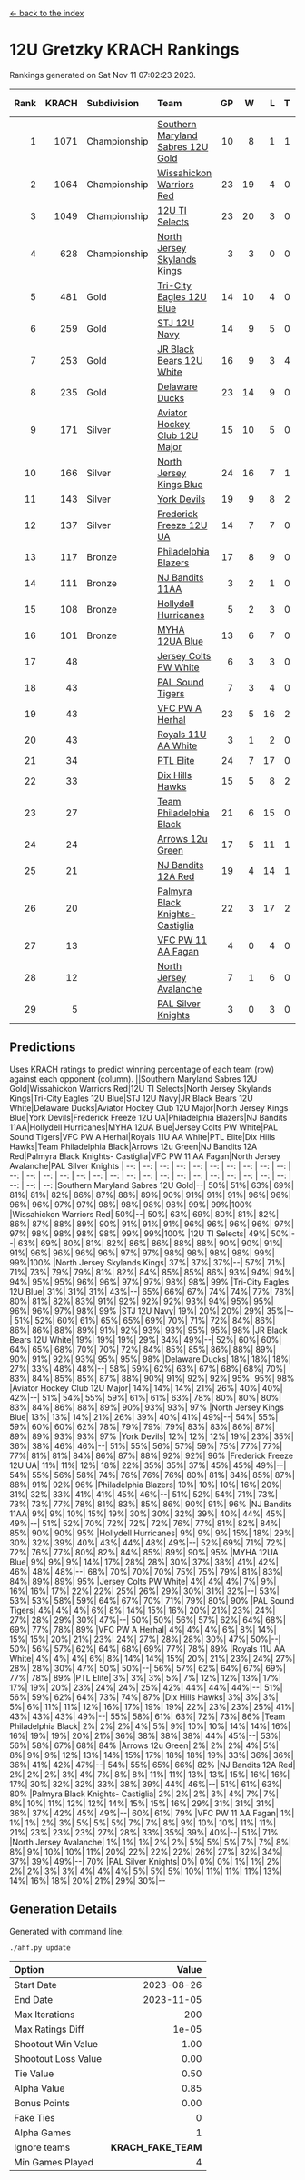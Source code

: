 [<- back to the index](readme.md)
# 12U Gretzky KRACH Rankings
Rankings generated on Sat Nov 11 07:02:23 2023.

Rank|KRACH|Subdivision|Team|GP|W|L|T|OTW|OTL|SoS|Exp Wins|Win Diff
---:|---:|:---|:---|---:|---:|---:|---:|---:|---:|---:|---:|---:
1|1071|Championship|[Southern Maryland Sabres 12U Gold](https://gamesheetstats.com/seasons/3659/teams/140463/schedule)|10|8|1|1|0|0|265|9.3|-0.0
2|1064|Championship|[Wissahickon Warriors Red](https://gamesheetstats.com/seasons/3659/teams/140468/schedule)|23|19|4|0|2|0|296|19.8|-0.0
3|1049|Championship|[12U TI Selects](https://gamesheetstats.com/seasons/3659/teams/140450/schedule)|23|20|3|0|0|1|202|20.9|0.0
4|628|Championship|[North Jersey Skylands Kings](https://gamesheetstats.com/seasons/3659/teams/140784/schedule)|3|3|0|0|0|0|25|3.9|0.0
5|481|Gold|[Tri-City Eagles 12U Blue](https://gamesheetstats.com/seasons/3659/teams/140466/schedule)|14|10|4|0|0|0|301|10.8|-0.0
6|259|Gold|[STJ 12U Navy](https://gamesheetstats.com/seasons/3659/teams/140464/schedule)|14|9|5|0|1|0|286|9.8|-0.0
7|253|Gold|[JR Black Bears 12U White](https://gamesheetstats.com/seasons/3659/teams/140456/schedule)|16|9|3|4|0|1|250|11.8|-0.0
8|235|Gold|[Delaware Ducks](https://gamesheetstats.com/seasons/3659/teams/140453/schedule)|23|14|9|0|0|0|315|14.8|-0.0
9|171|Silver|[Aviator Hockey Club 12U Major](https://gamesheetstats.com/seasons/3659/teams/140452/schedule)|15|10|5|0|1|0|194|10.9|0.0
10|166|Silver|[North Jersey Kings Blue](https://gamesheetstats.com/seasons/3659/teams/140459/schedule)|24|16|7|1|1|0|169|17.4|0.0
11|143|Silver|[York Devils](https://gamesheetstats.com/seasons/3659/teams/140469/schedule)|19|9|8|2|1|0|378|10.8|-0.0
12|137|Silver|[Frederick Freeze 12U UA](https://gamesheetstats.com/seasons/3659/teams/140455/schedule)|14|7|7|0|0|0|299|7.8|-0.0
13|117|Bronze|[Philadelphia Blazers](https://gamesheetstats.com/seasons/3659/teams/140461/schedule)|17|8|9|0|1|0|341|8.9|0.0
14|111|Bronze|[NJ Bandits 11AA](https://gamesheetstats.com/seasons/3659/teams/140782/schedule)|3|2|1|0|0|0|61|2.9|0.0
15|108|Bronze|[Hollydell Hurricanes](https://gamesheetstats.com/seasons/3659/teams/140777/schedule)|5|2|3|0|0|1|410|2.8|-0.0
16|101|Bronze|[MYHA 12UA Blue](https://gamesheetstats.com/seasons/3659/teams/140457/schedule)|13|6|7|0|0|1|302|6.9|0.0
17|48||[Jersey Colts PW White](https://gamesheetstats.com/seasons/3659/teams/140778/schedule)|6|3|3|0|0|0|64|3.9|0.0
18|43||[PAL Sound Tigers](https://gamesheetstats.com/seasons/3659/teams/140515/schedule)|7|3|4|0|0|1|79|3.9|0.0
19|43||[VFC PW A Herhal](https://gamesheetstats.com/seasons/3659/teams/140467/schedule)|23|5|16|2|0|1|279|6.8|-0.0
20|43||[Royals 11U AA White](https://gamesheetstats.com/seasons/3659/teams/140787/schedule)|3|1|2|0|1|0|290|1.9|0.0
21|34||[PTL Elite](https://gamesheetstats.com/seasons/3659/teams/140462/schedule)|24|7|17|0|1|2|263|7.9|0.0
22|33||[Dix Hills Hawks](https://gamesheetstats.com/seasons/3659/teams/140454/schedule)|15|5|8|2|0|0|86|6.9|0.0
23|27||[Team Philadelphia Black](https://gamesheetstats.com/seasons/3659/teams/140465/schedule)|21|6|15|0|0|0|107|6.9|0.0
24|24||[Arrows 12u Green](https://gamesheetstats.com/seasons/3659/teams/140451/schedule)|17|5|11|1|2|0|159|6.4|0.0
25|21||[NJ Bandits 12A Red](https://gamesheetstats.com/seasons/3659/teams/140458/schedule)|19|4|14|1|0|2|262|5.4|0.0
26|20||[Palmyra Black Knights- Castiglia](https://gamesheetstats.com/seasons/3659/teams/140460/schedule)|22|3|17|2|0|0|311|4.9|0.0
27|13||[VFC PW 11 AA Fagan](https://gamesheetstats.com/seasons/3659/teams/140789/schedule)|4|0|4|0|0|1|295|0.9|0.0
28|12||[North Jersey Avalanche](https://gamesheetstats.com/seasons/3659/teams/140783/schedule)|7|1|6|0|0|0|93|1.9|0.0
29|5||[PAL Silver Knights](https://gamesheetstats.com/seasons/3659/teams/140514/schedule)|3|0|3|0|0|0|23|0.9|0.0

## Predictions
Uses KRACH ratings to predict winning percentage of each team (row) against each opponent (column).
||Southern Maryland Sabres 12U Gold|Wissahickon Warriors Red|12U TI Selects|North Jersey Skylands Kings|Tri-City Eagles 12U Blue|STJ 12U Navy|JR Black Bears 12U White|Delaware Ducks|Aviator Hockey Club 12U Major|North Jersey Kings Blue|York Devils|Frederick Freeze 12U UA|Philadelphia Blazers|NJ Bandits 11AA|Hollydell Hurricanes|MYHA 12UA Blue|Jersey Colts PW White|PAL Sound Tigers|VFC PW A Herhal|Royals 11U AA White|PTL Elite|Dix Hills Hawks|Team Philadelphia Black|Arrows 12u Green|NJ Bandits 12A Red|Palmyra Black Knights- Castiglia|VFC PW 11 AA Fagan|North Jersey Avalanche|PAL Silver Knights
| --: | --: | --: | --: | --: | --: | --: | --: | --: | --: | --: | --: | --: | --: | --: | --: | --: | --: | --: | --: | --: | --: | --: | --: | --: | --: | --: | --: | --: | --: 
|Southern Maryland Sabres 12U Gold|--| 50%| 51%| 63%| 69%| 81%| 81%| 82%| 86%| 87%| 88%| 89%| 90%| 91%| 91%| 91%| 96%| 96%| 96%| 96%| 97%| 97%| 98%| 98%| 98%| 98%| 99%| 99%|100%
|Wissahickon Warriors Red| 50%|--| 50%| 63%| 69%| 80%| 81%| 82%| 86%| 87%| 88%| 89%| 90%| 91%| 91%| 91%| 96%| 96%| 96%| 96%| 97%| 97%| 98%| 98%| 98%| 98%| 99%| 99%|100%
|12U TI Selects| 49%| 50%|--| 63%| 69%| 80%| 81%| 82%| 86%| 86%| 88%| 88%| 90%| 90%| 91%| 91%| 96%| 96%| 96%| 96%| 97%| 97%| 98%| 98%| 98%| 98%| 99%| 99%|100%
|North Jersey Skylands Kings| 37%| 37%| 37%|--| 57%| 71%| 71%| 73%| 79%| 79%| 81%| 82%| 84%| 85%| 85%| 86%| 93%| 94%| 94%| 94%| 95%| 95%| 96%| 96%| 97%| 97%| 98%| 98%| 99%
|Tri-City Eagles 12U Blue| 31%| 31%| 31%| 43%|--| 65%| 66%| 67%| 74%| 74%| 77%| 78%| 80%| 81%| 82%| 83%| 91%| 92%| 92%| 92%| 93%| 94%| 95%| 95%| 96%| 96%| 97%| 98%| 99%
|STJ 12U Navy| 19%| 20%| 20%| 29%| 35%|--| 51%| 52%| 60%| 61%| 65%| 65%| 69%| 70%| 71%| 72%| 84%| 86%| 86%| 86%| 88%| 89%| 91%| 92%| 93%| 93%| 95%| 95%| 98%
|JR Black Bears 12U White| 19%| 19%| 19%| 29%| 34%| 49%|--| 52%| 60%| 60%| 64%| 65%| 68%| 70%| 70%| 72%| 84%| 85%| 85%| 86%| 88%| 89%| 90%| 91%| 92%| 93%| 95%| 95%| 98%
|Delaware Ducks| 18%| 18%| 18%| 27%| 33%| 48%| 48%|--| 58%| 59%| 62%| 63%| 67%| 68%| 68%| 70%| 83%| 84%| 85%| 85%| 87%| 88%| 90%| 91%| 92%| 92%| 95%| 95%| 98%
|Aviator Hockey Club 12U Major| 14%| 14%| 14%| 21%| 26%| 40%| 40%| 42%|--| 51%| 54%| 55%| 59%| 61%| 61%| 63%| 78%| 80%| 80%| 80%| 83%| 84%| 86%| 88%| 89%| 90%| 93%| 93%| 97%
|North Jersey Kings Blue| 13%| 13%| 14%| 21%| 26%| 39%| 40%| 41%| 49%|--| 54%| 55%| 59%| 60%| 60%| 62%| 78%| 79%| 79%| 79%| 83%| 83%| 86%| 87%| 89%| 89%| 93%| 93%| 97%
|York Devils| 12%| 12%| 12%| 19%| 23%| 35%| 36%| 38%| 46%| 46%|--| 51%| 55%| 56%| 57%| 59%| 75%| 77%| 77%| 77%| 81%| 81%| 84%| 86%| 87%| 88%| 92%| 92%| 96%
|Frederick Freeze 12U UA| 11%| 11%| 12%| 18%| 22%| 35%| 35%| 37%| 45%| 45%| 49%|--| 54%| 55%| 56%| 58%| 74%| 76%| 76%| 76%| 80%| 81%| 84%| 85%| 87%| 88%| 91%| 92%| 96%
|Philadelphia Blazers| 10%| 10%| 10%| 16%| 20%| 31%| 32%| 33%| 41%| 41%| 45%| 46%|--| 51%| 52%| 54%| 71%| 73%| 73%| 73%| 77%| 78%| 81%| 83%| 85%| 86%| 90%| 91%| 96%
|NJ Bandits 11AA|  9%|  9%| 10%| 15%| 19%| 30%| 30%| 32%| 39%| 40%| 44%| 45%| 49%|--| 51%| 52%| 70%| 72%| 72%| 72%| 76%| 77%| 81%| 82%| 84%| 85%| 90%| 90%| 95%
|Hollydell Hurricanes|  9%|  9%|  9%| 15%| 18%| 29%| 30%| 32%| 39%| 40%| 43%| 44%| 48%| 49%|--| 52%| 69%| 71%| 72%| 72%| 76%| 77%| 80%| 82%| 84%| 85%| 89%| 90%| 95%
|MYHA 12UA Blue|  9%|  9%|  9%| 14%| 17%| 28%| 28%| 30%| 37%| 38%| 41%| 42%| 46%| 48%| 48%|--| 68%| 70%| 70%| 70%| 75%| 75%| 79%| 81%| 83%| 84%| 89%| 89%| 95%
|Jersey Colts PW White|  4%|  4%|  4%|  7%|  9%| 16%| 16%| 17%| 22%| 22%| 25%| 26%| 29%| 30%| 31%| 32%|--| 53%| 53%| 53%| 58%| 59%| 64%| 67%| 70%| 71%| 79%| 80%| 90%
|PAL Sound Tigers|  4%|  4%|  4%|  6%|  8%| 14%| 15%| 16%| 20%| 21%| 23%| 24%| 27%| 28%| 29%| 30%| 47%|--| 50%| 50%| 56%| 57%| 62%| 64%| 68%| 69%| 77%| 78%| 89%
|VFC PW A Herhal|  4%|  4%|  4%|  6%|  8%| 14%| 15%| 15%| 20%| 21%| 23%| 24%| 27%| 28%| 28%| 30%| 47%| 50%|--| 50%| 56%| 57%| 62%| 64%| 68%| 69%| 77%| 78%| 89%
|Royals 11U AA White|  4%|  4%|  4%|  6%|  8%| 14%| 14%| 15%| 20%| 21%| 23%| 24%| 27%| 28%| 28%| 30%| 47%| 50%| 50%|--| 56%| 57%| 62%| 64%| 67%| 69%| 77%| 78%| 89%
|PTL Elite|  3%|  3%|  3%|  5%|  7%| 12%| 12%| 13%| 17%| 17%| 19%| 20%| 23%| 24%| 24%| 25%| 42%| 44%| 44%| 44%|--| 51%| 56%| 59%| 62%| 64%| 73%| 74%| 87%
|Dix Hills Hawks|  3%|  3%|  3%|  5%|  6%| 11%| 11%| 12%| 16%| 17%| 19%| 19%| 22%| 23%| 23%| 25%| 41%| 43%| 43%| 43%| 49%|--| 55%| 58%| 61%| 63%| 72%| 73%| 86%
|Team Philadelphia Black|  2%|  2%|  2%|  4%|  5%|  9%| 10%| 10%| 14%| 14%| 16%| 16%| 19%| 19%| 20%| 21%| 36%| 38%| 38%| 38%| 44%| 45%|--| 53%| 56%| 58%| 67%| 68%| 84%
|Arrows 12u Green|  2%|  2%|  2%|  4%|  5%|  8%|  9%|  9%| 12%| 13%| 14%| 15%| 17%| 18%| 18%| 19%| 33%| 36%| 36%| 36%| 41%| 42%| 47%|--| 54%| 55%| 65%| 66%| 82%
|NJ Bandits 12A Red|  2%|  2%|  2%|  3%|  4%|  7%|  8%|  8%| 11%| 11%| 13%| 13%| 15%| 16%| 16%| 17%| 30%| 32%| 32%| 33%| 38%| 39%| 44%| 46%|--| 51%| 61%| 63%| 80%
|Palmyra Black Knights- Castiglia|  2%|  2%|  2%|  3%|  4%|  7%|  7%|  8%| 10%| 11%| 12%| 12%| 14%| 15%| 15%| 16%| 29%| 31%| 31%| 31%| 36%| 37%| 42%| 45%| 49%|--| 60%| 61%| 79%
|VFC PW 11 AA Fagan|  1%|  1%|  1%|  2%|  3%|  5%|  5%|  5%|  7%|  7%|  8%|  9%| 10%| 10%| 11%| 11%| 21%| 23%| 23%| 23%| 27%| 28%| 33%| 35%| 39%| 40%|--| 51%| 71%
|North Jersey Avalanche|  1%|  1%|  1%|  2%|  2%|  5%|  5%|  5%|  7%|  7%|  8%|  8%|  9%| 10%| 10%| 11%| 20%| 22%| 22%| 22%| 26%| 27%| 32%| 34%| 37%| 39%| 49%|--| 70%
|PAL Silver Knights|  0%|  0%|  0%|  1%|  1%|  2%|  2%|  2%|  3%|  3%|  4%|  4%|  4%|  5%|  5%|  5%| 10%| 11%| 11%| 11%| 13%| 14%| 16%| 18%| 20%| 21%| 29%| 30%|--

## Generation Details

Generated with command line:
```
./ahf.py update
```

| Option | Value |
| :----- | ----: |
| Start Date | 2023-08-26 |
| End Date | 2023-11-05 |
| Max Iterations | 200 |
| Max Ratings Diff | 1e-05 |
| Shootout Win Value | 1.00 |
| Shootout Loss Value | 0.00 |
| Tie Value | 0.50 |
| Alpha Value | 0.85 |
| Bonus Points | 0.00 |
| Fake Ties | 0 |
| Alpha Games | 1 |
| Ignore teams | __KRACH_FAKE_TEAM__ |
| Min Games Played | 4 |

